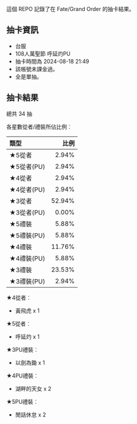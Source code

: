 這個 REPO 記錄了在 Fate/Grand Order 的抽卡結果。

抽卡資訊
-------

* 台服
* 108人萬聖節 呼延灼PU
* 抽卡時間為 2024-08-18 21:49
* 該帳號未課金過。
* 全是單抽。

抽卡結果
-------

總共 34 抽

各星數從者/禮裝所佔比例︰

| 類型        |   比例 |
| :---------- | -----: |
| ★5從者     |  2.94% |
| ★5從者(PU) |  2.94% |
| ★4從者     |  2.94% |
| ★4從者(PU) |  2.94% |
| ★3從者     | 52.94% |
| ★3從者(PU) |  0.00% |
| ★5禮裝     |  5.88% |
| ★5禮裝(PU) |  5.88% |
| ★4禮裝     | 11.76% |
| ★4禮裝(PU) |  5.88% |
| ★3禮裝     | 23.53% |
| ★3禮裝(PU) |  2.94% |

★4從者︰

* 黃飛虎 x 1

★5從者︰

* 呼延灼 x 1

★3PU禮裝︰

* 以劍為鋤 x 1

★4PU禮裝︰

* 湖畔的天女 x 2

★5PU禮裝︰

* 閒話休怠 x 2

